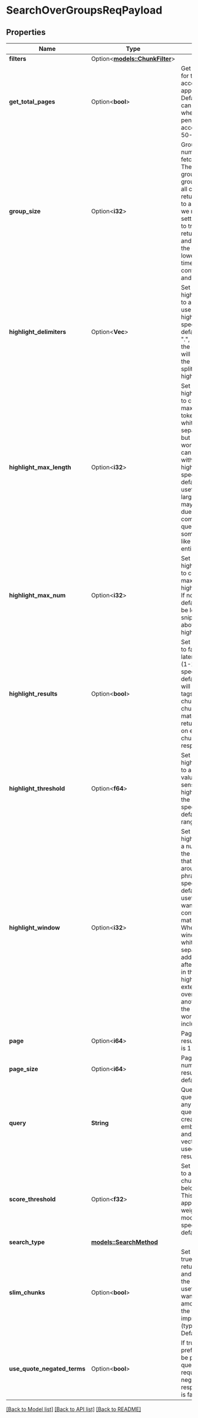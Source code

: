 # SearchOverGroupsReqPayload

## Properties

Name | Type | Description | Notes
------------ | ------------- | ------------- | -------------
**filters** | Option<[**models::ChunkFilter**](ChunkFilter.md)> |  | [optional]
**get_total_pages** | Option<**bool**> | Get total page count for the query accounting for the applied filters. Defaults to false, but can be set to true when the latency penalty is acceptable (typically 50-200ms). | [optional]
**group_size** | Option<**i32**> | Group_size is the number of chunks to fetch for each group. The default is 3. If a group has less than group_size chunks, all chunks will be returned. If this is set to a large number, we recommend setting slim_chunks to true to avoid returning the content and chunk_html of the chunks so as to lower the amount of time required for content download and serialization. | [optional]
**highlight_delimiters** | Option<**Vec<String>**> | Set highlight_delimiters to a list of strings to use as delimiters for highlighting. If not specified, this defaults to [\"?\", \",\", \".\", \"!\"]. These are the characters that will be used to split the chunk_html into splits for highlighting. | [optional]
**highlight_max_length** | Option<**i32**> | Set highlight_max_length to control the maximum number of tokens (typically whitespace separated strings, but sometimes also word stems) which can be present within a single highlight. If not specified, this defaults to 8. This is useful to shorten large splits which may have low scores due to length compared to the query. Set to something very large like 100 to highlight entire splits. | [optional]
**highlight_max_num** | Option<**i32**> | Set highlight_max_num to control the maximum number of highlights per chunk. If not specified, this defaults to 3. It may be less than 3 if no snippets score above the highlight_threshold. | [optional]
**highlight_results** | Option<**bool**> | Set highlight_results to false for a slight latency improvement (1-10ms). If not specified, this defaults to true. This will add `<b><mark>` tags to the chunk_html of the chunks to highlight matching splits and return the highlights on each scored chunk in the response. | [optional]
**highlight_threshold** | Option<**f64**> | Set highlight_threshold to a lower or higher value to adjust the sensitivity of the highlights applied to the chunk html. If not specified, this defaults to 0.8. The range is 0.0 to 1.0. | [optional]
**highlight_window** | Option<**i32**> | Set highlight_window to a number to control the amount of words that are returned around the matched phrases. If not specified, this defaults to 0. This is useful for when you want to show more context around the matched words. When specified, window/2 whitespace separated words are added before and after each highlight in the response's highlights array. If an extended highlight overlaps with another highlight, the overlapping words are only included once. | [optional]
**page** | Option<**i64**> | Page of group results to fetch. Page is 1-indexed. | [optional]
**page_size** | Option<**i64**> | Page size is the number of group results to fetch. The default is 10. | [optional]
**query** | **String** | Query is the search query. This can be any string. The query will be used to create an embedding vector and/or SPLADE vector which will be used to find the result set. | 
**score_threshold** | Option<**f32**> | Set score_threshold to a float to filter out chunks with a score below the threshold. This threshold applies before weight and bias modifications. If not specified, this defaults to 0.0. | [optional]
**search_type** | [**models::SearchMethod**](SearchMethod.md) |  | 
**slim_chunks** | Option<**bool**> | Set slim_chunks to true to avoid returning the content and chunk_html of the chunks. This is useful for when you want to reduce amount of data over the wire for latency improvement (typicall 10-50ms). Default is false. | [optional]
**use_quote_negated_terms** | Option<**bool**> | If true, quoted and - prefixed words will be parsed from the queries and used as required and negated words respectively. Default is false. | [optional]

[[Back to Model list]](../README.md#documentation-for-models) [[Back to API list]](../README.md#documentation-for-api-endpoints) [[Back to README]](../README.md)


